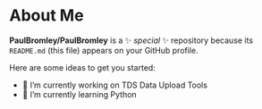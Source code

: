 # About Me


**PaulBromley/PaulBromley** is a ✨ _special_ ✨ repository because its `README.md` (this file) appears on your GitHub profile.

Here are some ideas to get you started:

- 🔭 I’m currently working on TDS Data Upload Tools
- 🌱 I’m currently learning Python



